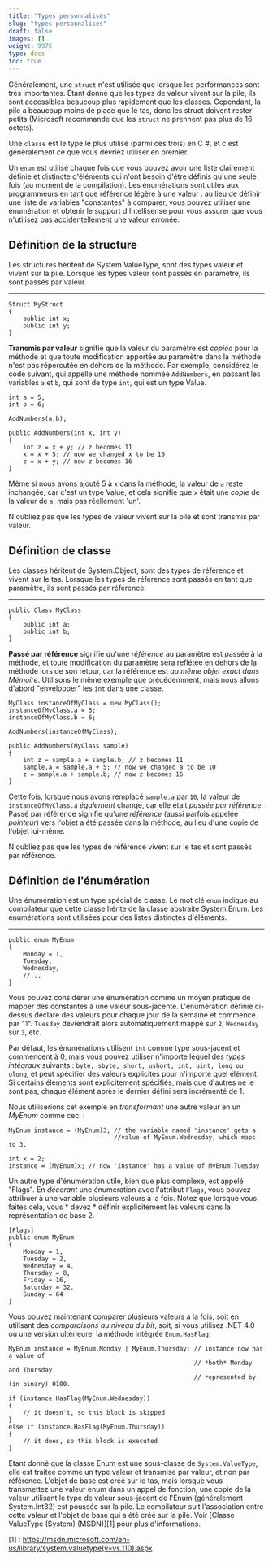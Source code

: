 ```yaml
---
title: "Types personnalisés"
slug: "types-personnalises"
draft: false
images: []
weight: 9975
type: docs
toc: true
---
```


Généralement, une `struct` n'est utilisée que lorsque les performances sont très importantes. Étant donné que les types de valeur vivent sur la pile, ils sont accessibles beaucoup plus rapidement que les classes. Cependant, la pile a beaucoup moins de place que le tas, donc les struct doivent rester petits (Microsoft recommande que les `struct` ne prennent pas plus de 16 octets).

Une `classe` est le type le plus utilisé (parmi ces trois) en C #, et c'est généralement ce que vous devriez utiliser en premier.

Un `enum` est utilisé chaque fois que vous pouvez avoir une liste clairement définie et distincte d'éléments qui n'ont besoin d'être définis qu'une seule fois (au moment de la compilation). Les énumérations sont utiles aux programmeurs en tant que référence légère à une valeur : au lieu de définir une liste de variables "constantes" à comparer, vous pouvez utiliser une énumération et obtenir le support d'Intellisense pour vous assurer que vous n'utilisez pas accidentellement une valeur erronée.

## Définition de la structure
Les structures héritent de System.ValueType, sont des types valeur et vivent sur la pile. Lorsque les types valeur sont passés en paramètre, ils sont passés par valeur.
-------------------------------------------------- ----------------------

    Struct MyStruct
    {
        public int x;
        public int y;
    }

**Transmis par valeur** signifie que la valeur du paramètre est *copiée* pour la méthode et que toute modification apportée au paramètre dans la méthode n'est pas répercutée en dehors de la méthode. Par exemple, considérez le code suivant, qui appelle une méthode nommée `AddNumbers`, en passant les variables `a` et `b`, qui sont de type `int`, qui est un type Value.

    int a = 5;
    int b = 6;
    
    AddNumbers(a,b);

    public AddNumbers(int x, int y)
    {
        int z = x + y; // z becomes 11
        x = x + 5; // now we changed x to be 10
        z = x + y; // now z becomes 16
    } 

Même si nous avons ajouté 5 à `x` dans la méthode, la valeur de `a` reste inchangée, car c'est un type Value, et cela signifie que `x` était une *copie* de la valeur de `a`, mais pas réellement 'un'.

N'oubliez pas que les types de valeur vivent sur la pile et sont transmis par valeur.

    

## Définition de classe
Les classes héritent de System.Object, sont des types de référence et vivent sur le tas. Lorsque les types de référence sont passés en tant que paramètre, ils sont passés par référence.
-------------------------------------------------- ----------------------


    public Class MyClass
    {
        public int a;
        public int b;
    }

**Passé par référence** signifie qu'une *référence* au paramètre est passée à la méthode, et toute modification du paramètre sera reflétée en dehors de la méthode lors de son retour, car la référence est *au même objet exact dans Mémoire*. Utilisons le même exemple que précédemment, mais nous allons d'abord "envelopper" les `int` dans une classe.

    MyClass instanceOfMyClass = new MyClass();
    instanceOfMyClass.a = 5;
    instanceOfMyClass.b = 6;
    
    AddNumbers(instanceOfMyClass);
    
    public AddNumbers(MyClass sample)
    {
        int z = sample.a + sample.b; // z becomes 11
        sample.a = sample.a + 5; // now we changed a to be 10
        z = sample.a + sample.b; // now z becomes 16
    } 

Cette fois, lorsque nous avons remplacé `sample.a` par `10`, la valeur de `instanceOfMyClass.a` *également* change, car elle était *passée par référence*. Passé par référence signifie qu'une *référence* (aussi parfois appelée *pointeur*) vers l'objet a été passée dans la méthode, au lieu d'une copie de l'objet lui-même.

N'oubliez pas que les types de référence vivent sur le tas et sont passés par référence.

## Définition de l'énumération
Une énumération est un type spécial de classe. Le mot clé `enum` indique au compilateur que cette classe hérite de la classe abstraite System.Enum. Les énumérations sont utilisées pour des listes distinctes d'éléments.
-------------------------------------------------- ----------------------

    
    public enum MyEnum
    {
        Monday = 1,
        Tuesday,
        Wednesday,
        //...
    }

Vous pouvez considérer une énumération comme un moyen pratique de mapper des constantes à une valeur sous-jacente. L'énumération définie ci-dessus déclare des valeurs pour chaque jour de la semaine et commence par "1". `Tuesday` deviendrait alors automatiquement mappé sur `2`, `Wednesday` sur `3`, etc.

Par défaut, les énumérations utilisent `int` comme type sous-jacent et commencent à 0, mais vous pouvez utiliser n'importe lequel des *types intégraux* suivants : `byte, sbyte, short, ushort, int, uint, long ou ulong`, et peut spécifier des valeurs explicites pour n'importe quel élément. Si certains éléments sont explicitement spécifiés, mais que d'autres ne le sont pas, chaque élément après le dernier défini sera incrémenté de 1.

Nous utiliserions cet exemple en *transformant* une autre valeur en un *MyEnum* comme ceci :

    MyEnum instance = (MyEnum)3; // the variable named 'instance' gets a 
                                 //value of MyEnum.Wednesday, which maps to 3.

    int x = 2;
    instance = (MyEnum)x; // now 'instance' has a value of MyEnum.Tuesday

Un autre type d'énumération utile, bien que plus complexe, est appelé "Flags". En *décorant* une énumération avec l'attribut `Flags`, vous pouvez attribuer à une variable plusieurs valeurs à la fois. Notez que lorsque vous faites cela, vous * devez * définir explicitement les valeurs dans la représentation de base 2.

    [Flags]
    public enum MyEnum
    {
        Monday = 1,
        Tuesday = 2,
        Wednesday = 4,
        Thursday = 8,
        Friday = 16,
        Saturday = 32, 
        Sunday = 64
    }

Vous pouvez maintenant comparer plusieurs valeurs à la fois, soit en utilisant des *comparaisons au niveau du bit*, soit, si vous utilisez .NET 4.0 ou une version ultérieure, la méthode intégrée `Enum.HasFlag`.

    MyEnum instance = MyEnum.Monday | MyEnum.Thursday; // instance now has a value of
                                                       // *both* Monday and Thursday,
                                                       // represented by (in binary) 0100. 

    if (instance.HasFlag(MyEnum.Wednesday))
    {
        // it doesn't, so this block is skipped
    }
    else if (instance.HasFlag(MyEnum.Thursday))
    {
        // it does, so this block is executed
    }



Étant donné que la classe Enum est une sous-classe de `System.ValueType`, elle est traitée comme un type valeur et transmise par valeur, et non par référence. L'objet de base est créé sur le tas, mais lorsque vous transmettez une valeur enum dans un appel de fonction, une copie de la valeur utilisant le type de valeur sous-jacent de l'Enum (généralement System.Int32) est poussée sur la pile. Le compilateur suit l'association entre cette valeur et l'objet de base qui a été créé sur la pile. Voir [Classe ValueType (System) (MSDN)][1] pour plus d'informations.


[1] : https://msdn.microsoft.com/en-us/library/system.valuetype(v=vs.110).aspx


